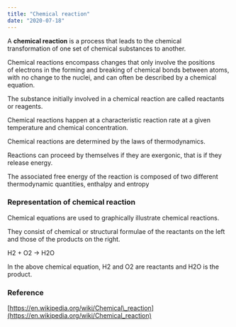 ```yaml
---
title: "Chemical reaction"
date: "2020-07-18"
---
```


A **chemical reaction** is a process that leads to the chemical transformation of one set of chemical substances to another.

Chemical reactions encompass changes that only involve the positions of electrons in the forming and breaking of chemical bonds between atoms, with no change to the nuclei, and can often be described by a chemical equation. 

The substance initially involved in a chemical reaction are called reactants or reagents.

Chemical reactions happen at a characteristic reaction rate at a given temperature and chemical concentration. 

Chemical reactions are determined by the laws of thermodynamics.

Reactions can proceed by themselves if they are exergonic, that is if they release energy.

The associated free energy of the reaction is composed of two different thermodynamic quantities, enthalpy and entropy

### Representation of chemical reaction

Chemical equations are used to graphically illustrate chemical reactions.

They consist of chemical or structural formulae of the reactants on the left and those of the products on the right.

H2 + O2 → H2O

In the above chemical equation, H2 and O2 are reactants and H2O is the product.

### Reference

[https://en.wikipedia.org/wiki/Chemical\_reaction](https://en.wikipedia.org/wiki/Chemical_reaction)
